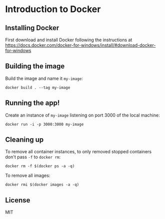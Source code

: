 # Introduction to Docker

## Installing Docker

First download and install Docker following the instructions at https://docs.docker.com/docker-for-windows/install/#download-docker-for-windows

## Building the image

Build the image and name it `my-image`:
```
docker build . --tag my-image
```

## Running the app!

Create an instance of `my-image` listening on port 3000 of the local machine:
```
docker run -i -p 3000:3000 my-image
```

## Cleaning up

To remove all container instances, to only removed stopped containers don't pass `-f` to
`docker rm`:
```
docker rm -f $(docker ps -a -q)
```

To remove all images:
```
docker rmi $(docker images -a -q)
```

## License

MIT
